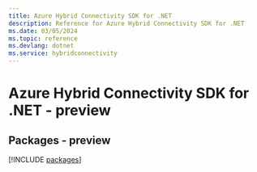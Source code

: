 ```yaml
---
title: Azure Hybrid Connectivity SDK for .NET
description: Reference for Azure Hybrid Connectivity SDK for .NET
ms.date: 03/05/2024
ms.topic: reference
ms.devlang: dotnet
ms.service: hybridconnectivity
---
```

# Azure Hybrid Connectivity SDK for .NET - preview
## Packages - preview
[!INCLUDE [packages](hybrid-connectivity-index.md)]